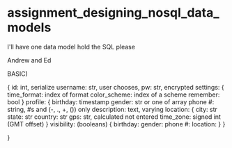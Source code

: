 # assignment_designing_nosql_data_models
I'll have one data model hold the SQL please


Andrew and Ed

BASIC)

{
  id: int, serialize
  username: str, user chooses, 
  pw: str, encrypted
  settings: {
    time_format: index of format
    color_scheme: index of a scheme
    remember: bool
  }
  profile: {
    birthday: timestamp
    gender: str or one of array
    phone #: string, #s and (-, ., +,   ()) only
    description: text, varying
    location: {
      city: str 
      state: str
      country: str
      gps: str, calculated not entered
      time_zone: signed int (GMT offset)
      }
    visibility: (booleans) {
      birthday:
      gender:
      phone #:
      location:
         }
  }







}